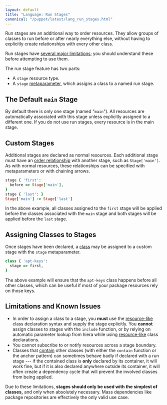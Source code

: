 ```yaml
---
layout: default
title: "Language: Run Stages"
canonical: "/puppet/latest/lang_run_stages.html"
---
```


[metaparameter]: ./lang_resources.html#metaparameters
[ordering]: ./lang_relationships.html
[class]: ./lang_classes.html
[resourcelike]: ./lang_classes.html#using-resource-like-declarations
[containment]: ./lang_containment.html

Run stages are an additional way to order resources. They allow groups of classes to run before or after nearly everything else, without having to explicitly create relationships with every other class.

Run stages have [several major limitations](#limitations-and-known-issues); you should understand these before attempting to use them.

The run stage feature has two parts:

* A `stage` resource type.
* A `stage` [metaparameter][], which assigns a class to a named run stage.

The Default `main` Stage
-----

By default there is only one stage (named "`main`"). All resources are automatically associated with this stage unless explicitly assigned to a different one. If you do not use run stages, every resource is in the main stage.

Custom Stages
-----

Additional stages are declared as normal resources. Each additional stage must have an [order relationship][ordering] with another stage, such as `Stage['main']`. As with normal resources, these relationships can be specified with metaparameters or with chaining arrows.

~~~ ruby
stage { 'first':
  before => Stage['main'],
}
stage { 'last': }
Stage['main'] -> Stage['last']
~~~

In the above example, all classes assigned to the `first` stage will be applied before the classes associated with the `main` stage and both stages will be applied before the `last` stage.

Assigning Classes to Stages
-----

Once stages have been declared, a [class][] may be assigned to a custom stage with the `stage` metaparameter.

~~~ ruby
class { 'apt-keys':
  stage => first,
}
~~~

The above example will ensure that the `apt-keys` class happens before all other classes, which can be useful if most of your package resources rely on those keys.

Limitations and Known Issues
-----
* In order to assign a class to a stage, you **must** use the [resource-like][resourcelike] class declaration syntax and supply the stage explicitly. You **cannot** assign classes to stages with the `include` function, or by relying on automatic parameter lookup from hiera while using [resource-like][resourcelike] class declarations.
* You cannot subscribe to or notify resources across a stage boundary.
* Classes that [contain][containment] other classes (with either the `contain` function or the anchor pattern) can sometimes behave badly if declared with a run stage --- if the contained class is **only** declared by its container, it will work fine, but if it is also declared anywhere outside its container, it will often create a dependency cycle that will prevent the involved classes from being applied.

Due to these limitations, **stages should only be used with the simplest of classes,** and only when absolutely necessary. Mass dependencies like package repositories are effectively the only valid use case.

